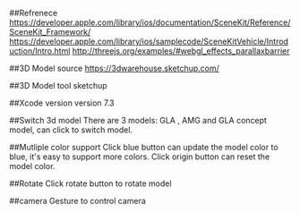 ##Refrenece
https://developer.apple.com/library/ios/documentation/SceneKit/Reference/SceneKit_Framework/
https://developer.apple.com/library/ios/samplecode/SceneKitVehicle/Introduction/Intro.html
http://threejs.org/examples/#webgl_effects_parallaxbarrier

##3D Model source
https://3dwarehouse.sketchup.com/

##3D Model tool
sketchup

##Xcode version
version 7.3

##Switch 3d model
There are 3 models: GLA , AMG and GLA concept model, can click to switch model.

##Mutliple color support
Click blue button can update the model color to blue, it's easy to support more colors.
Click origin button can reset the model color.

##Rotate
Click rotate button to rotate model

##camera
Gesture to control camera
